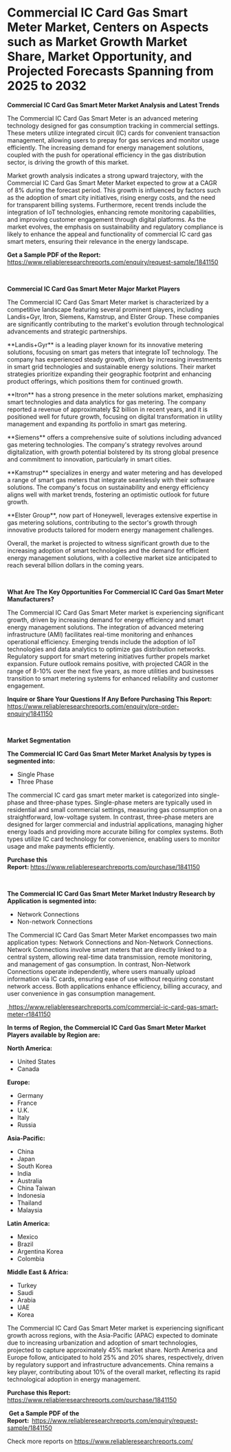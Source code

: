 <p><h1>Commercial IC Card Gas Smart Meter Market, Centers on Aspects such as Market Growth Market Share, Market Opportunity, and Projected Forecasts Spanning from 2025 to 2032</h1></p><p><strong>Commercial IC Card Gas Smart Meter Market Analysis and Latest Trends</strong></p>
<p><p>The Commercial IC Card Gas Smart Meter is an advanced metering technology designed for gas consumption tracking in commercial settings. These meters utilize integrated circuit (IC) cards for convenient transaction management, allowing users to prepay for gas services and monitor usage efficiently. The increasing demand for energy management solutions, coupled with the push for operational efficiency in the gas distribution sector, is driving the growth of this market.</p><p>Market growth analysis indicates a strong upward trajectory, with the Commercial IC Card Gas Smart Meter Market expected to grow at a CAGR of 8% during the forecast period. This growth is influenced by factors such as the adoption of smart city initiatives, rising energy costs, and the need for transparent billing systems. Furthermore, recent trends include the integration of IoT technologies, enhancing remote monitoring capabilities, and improving customer engagement through digital platforms. As the market evolves, the emphasis on sustainability and regulatory compliance is likely to enhance the appeal and functionality of commercial IC card gas smart meters, ensuring their relevance in the energy landscape.</p></p>
<p><strong>Get a Sample PDF of the Report:&nbsp;</strong> <a href="https://www.reliableresearchreports.com/enquiry/request-sample/1841150?utm_campaign=3110&utm_medium=2&utm_source=Github&utm_content=ia&utm_term=12042025&utm_id=commercial-ic-card-gas-smart-meter">https://www.reliableresearchreports.com/enquiry/request-sample/1841150</a></p>
<p>&nbsp;</p>
<p><strong>Commercial IC Card Gas Smart Meter Major Market Players</strong></p>
<p><p>The Commercial IC Card Gas Smart Meter market is characterized by a competitive landscape featuring several prominent players, including Landis+Gyr, Itron, Siemens, Kamstrup, and Elster Group. These companies are significantly contributing to the market's evolution through technological advancements and strategic partnerships.</p><p>**Landis+Gyr** is a leading player known for its innovative metering solutions, focusing on smart gas meters that integrate IoT technology. The company has experienced steady growth, driven by increasing investments in smart grid technologies and sustainable energy solutions. Their market strategies prioritize expanding their geographic footprint and enhancing product offerings, which positions them for continued growth.</p><p>**Itron** has a strong presence in the meter solutions market, emphasizing smart technologies and data analytics for gas metering. The company reported a revenue of approximately $2 billion in recent years, and it is positioned well for future growth, focusing on digital transformation in utility management and expanding its portfolio in smart gas metering.</p><p>**Siemens** offers a comprehensive suite of solutions including advanced gas metering technologies. The company's strategy revolves around digitalization, with growth potential bolstered by its strong global presence and commitment to innovation, particularly in smart cities.</p><p>**Kamstrup** specializes in energy and water metering and has developed a range of smart gas meters that integrate seamlessly with their software solutions. The company's focus on sustainability and energy efficiency aligns well with market trends, fostering an optimistic outlook for future growth.</p><p>**Elster Group**, now part of Honeywell, leverages extensive expertise in gas metering solutions, contributing to the sector's growth through innovative products tailored for modern energy management challenges.</p><p>Overall, the market is projected to witness significant growth due to the increasing adoption of smart technologies and the demand for efficient energy management solutions, with a collective market size anticipated to reach several billion dollars in the coming years.</p></p>
<p>&nbsp;</p>
<p><strong>What Are The Key Opportunities For Commercial IC Card Gas Smart Meter Manufacturers?</strong></p>
<p><p>The Commercial IC Card Gas Smart Meter market is experiencing significant growth, driven by increasing demand for energy efficiency and smart energy management solutions. The integration of advanced metering infrastructure (AMI) facilitates real-time monitoring and enhances operational efficiency. Emerging trends include the adoption of IoT technologies and data analytics to optimize gas distribution networks. Regulatory support for smart metering initiatives further propels market expansion. Future outlook remains positive, with projected CAGR in the range of 8-10% over the next five years, as more utilities and businesses transition to smart metering systems for enhanced reliability and customer engagement.</p></p>
<p><strong>Inquire or Share Your Questions If Any Before Purchasing This Report:</strong> <a href="https://www.reliableresearchreports.com/enquiry/pre-order-enquiry/1841150?utm_campaign=3110&utm_medium=2&utm_source=Github&utm_content=ia&utm_term=12042025&utm_id=commercial-ic-card-gas-smart-meter">https://www.reliableresearchreports.com/enquiry/pre-order-enquiry/1841150</a></p>
<p>&nbsp;</p>
<p><strong>Market Segmentation</strong></p>
<p><strong>The Commercial IC Card Gas Smart Meter Market Analysis by types is segmented into:</strong></p>
<p><ul><li>Single Phase</li><li>Three Phase</li></ul></p>
<p><p>The commercial IC card gas smart meter market is categorized into single-phase and three-phase types. Single-phase meters are typically used in residential and small commercial settings, measuring gas consumption on a straightforward, low-voltage system. In contrast, three-phase meters are designed for larger commercial and industrial applications, managing higher energy loads and providing more accurate billing for complex systems. Both types utilize IC card technology for convenience, enabling users to monitor usage and make payments efficiently.</p></p>
<p><strong>Purchase this Report:&nbsp;</strong><a href="https://www.reliableresearchreports.com/purchase/1841150?utm_campaign=3110&utm_medium=2&utm_source=Github&utm_content=ia&utm_term=12042025&utm_id=commercial-ic-card-gas-smart-meter">https://www.reliableresearchreports.com/purchase/1841150</a></p>
<p>&nbsp;</p>
<p><strong>The Commercial IC Card Gas Smart Meter Market Industry Research by Application is segmented into:</strong></p>
<p><ul><li>Network Connections</li><li>Non-network Connections</li></ul></p>
<p><p>The Commercial IC Card Gas Smart Meter Market encompasses two main application types: Network Connections and Non-Network Connections. Network Connections involve smart meters that are directly linked to a central system, allowing real-time data transmission, remote monitoring, and management of gas consumption. In contrast, Non-Network Connections operate independently, where users manually upload information via IC cards, ensuring ease of use without requiring constant network access. Both applications enhance efficiency, billing accuracy, and user convenience in gas consumption management.</p></p>
<p><a href="https://www.reliableresearchreports.com/commercial-ic-card-gas-smart-meter-r1841150?utm_campaign=3110&utm_medium=2&utm_source=Github&utm_content=ia&utm_term=12042025&utm_id=commercial-ic-card-gas-smart-meter">&nbsp;https://www.reliableresearchreports.com/commercial-ic-card-gas-smart-meter-r1841150</a></p>
<p><strong>In terms of Region, the Commercial IC Card Gas Smart Meter Market Players available by Region are:</strong></p>
<p>
    <p> <strong> North America: </strong>
        <ul>
            <li>United States</li>
            <li>Canada</li>
        </ul>
        </p> 
    <p> <strong> Europe: </strong>
        <ul>
            <li>Germany</li>
            <li>France</li>
            <li>U.K.</li>
            <li>Italy</li>
            <li>Russia</li>
        </ul>
        </p> 
    <p> <strong> Asia-Pacific: </strong>
        <ul>
            <li>China</li>
            <li>Japan</li>
            <li>South Korea</li>
            <li>India</li>
            <li>Australia</li>
            <li>China Taiwan</li>
            <li>Indonesia</li>
            <li>Thailand</li>
            <li>Malaysia</li>
        </ul>
        </p> 
    <p> <strong> Latin America: </strong>
        <ul>
            <li>Mexico</li>
            <li>Brazil</li>
            <li>Argentina Korea</li>
            <li>Colombia</li>
        </ul>
        </p> 
    <p> <strong> Middle East & Africa: </strong>
        <ul>
            <li>Turkey</li>
            <li>Saudi</li>
            <li>Arabia</li>
            <li>UAE</li>
            <li>Korea</li>
        </ul>
    </p>
    </p>
<p><p>The Commercial IC Card Gas Smart Meter market is experiencing significant growth across regions, with the Asia-Pacific (APAC) expected to dominate due to increasing urbanization and adoption of smart technologies, projected to capture approximately 45% market share. North America and Europe follow, anticipated to hold 25% and 20% shares, respectively, driven by regulatory support and infrastructure advancements. China remains a key player, contributing about 10% of the overall market, reflecting its rapid technological adoption in energy management.</p></p>
<p><strong>Purchase this Report: </strong><a href="https://www.reliableresearchreports.com/purchase/1841150?utm_campaign=3110&utm_medium=2&utm_source=Github&utm_content=ia&utm_term=12042025&utm_id=commercial-ic-card-gas-smart-meter">https://www.reliableresearchreports.com/purchase/1841150</a></p>
<p>&nbsp;<strong>Get a Sample PDF of the Report:&nbsp;&nbsp;</strong><a href="https://www.reliableresearchreports.com/enquiry/request-sample/1841150?utm_campaign=3110&utm_medium=2&utm_source=Github&utm_content=ia&utm_term=12042025&utm_id=commercial-ic-card-gas-smart-meter">https://www.reliableresearchreports.com/enquiry/request-sample/1841150</a></p>
<p><strong></strong></p>
<p>Check more reports on <a href="https://www.reliableresearchreports.com/?utm_campaign=3110&utm_medium=2&utm_source=Github&utm_content=ia&utm_term=12042025&utm_id=commercial-ic-card-gas-smart-meter">https://www.reliableresearchreports.com/</a></p>